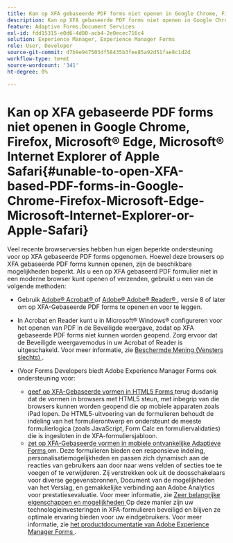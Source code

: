 ```yaml
---
title: Kan op XFA gebaseerde PDF forms niet openen in Google Chrome, Firefox, Microsoft&reg; Edge, Microsoft&reg; Internet Explorer of Apple Safari
description: Kan op XFA gebaseerde PDF forms niet openen in Google Chrome, Firefox, Microsoft&reg; Edge, Microsoft&reg; Internet Explorer of Apple Safari
feature: Adaptive Forms,Document Services
exl-id: fdd15315-e0d6-4d80-acb4-2e0ecec716c4
solution: Experience Manager, Experience Manager Forms
role: User, Developer
source-git-commit: d7b9e947503df58435b3fee85a92d51fae8c1d2d
workflow-type: tm+mt
source-wordcount: '341'
ht-degree: 0%

---
```


# Kan op XFA gebaseerde PDF forms niet openen in Google Chrome, Firefox, Microsoft® Edge, Microsoft® Internet Explorer of Apple Safari{#unable-to-open-XFA-based-PDF-forms-in-Google-Chrome-Firefox-Microsoft-Edge-Microsoft-Internet-Explorer-or-Apple-Safari}

Veel recente browserversies hebben hun eigen beperkte ondersteuning voor op XFA gebaseerde PDF forms opgenomen. Hoewel deze browsers op XFA gebaseerde PDF forms kunnen openen, zijn de beschikbare mogelijkheden beperkt. Als u een op XFA gebaseerd PDF formulier niet in een moderne browser kunt openen of verzenden, gebruikt u een van de volgende methoden:

* Gebruik [ Adobe® Acrobat® ](https://www.adobe.com/acrobat.html) of [ Adobe® Adobe® Reader® ](https://get.adobe.com/reader/), versie 8 of later om op XFA-Gebaseerde PDF forms te openen en voor te leggen.
* In Acrobat en Reader kunt u in Microsoft® Windows® configureren voor het openen van PDF in de Beveiligde weergave, zodat op XFA gebaseerde PDF forms niet kunnen worden geopend. Zorg ervoor dat de Beveiligde weergavemodus in uw Acrobat of Reader is uitgeschakeld. Voor meer informatie, zie [ Beschermde Mening (Vensters slechts) ](https://helpx.adobe.com/in/reader/using/protected-mode-windows.html).
* (Voor Forms Developers biedt Adobe Experience Manager Forms ook ondersteuning voor:

   * [ geef op XFA-Gebaseerde vormen in HTML5 Forms ](https://experienceleague.adobe.com/docs/experience-manager-65/forms/html5-forms/introduction.html?#key-capabilities-of-html-forms-br) terug dusdanig dat de vormen in browsers met HTML5 steun, met inbegrip van die browsers kunnen worden geopend die op mobiele apparaten zoals iPad lopen. De HTML5-uitvoering van de formulieren behoudt de indeling van het formulierontwerp en ondersteunt de meeste formulierlogica (zoals JavaScript, Form Calc en formuliervalidaties) die is ingesloten in de XFA-formuliersjabloon.
   * [ zet op XFA-Gebaseerde vormen in mobiele ontvankelijke Adaptieve Forms ](https://experienceleague.adobe.com/docs/experience-manager-65/forms/adaptive-forms-basic-authoring/creating-adaptive-form.html?#create-an-adaptive-form-based-on-an-xfa-form-template) om. Deze formulieren bieden een responsieve indeling, personalisatiemogelijkheden en passen zich dynamisch aan de reacties van gebruikers aan door naar wens velden of secties toe te voegen of te verwijderen. Zij verstrekken ook uit de doosschakelaars voor diverse gegevensbronnen, Document van de mogelijkheden van het Verslag, en gemakkelijke verbinding aan Adobe Analytics voor prestatiesevaluatie. Voor meer informatie, zie [ Zeer belangrijke eigenschappen en mogelijkheden ](https://experienceleague.adobe.com/docs/experience-manager-cloud-service/content/forms/forms-overview/home.html?lang=en)
Op deze manier zijn uw technologieinvesteringen in XFA-formulieren beveiligd en blijven ze optimale ervaring bieden voor uw eindgebruikers. Voor meer informatie, zie [ het productdocumentatie van Adobe Experience Manager Forms ](https://experienceleague.adobe.com/docs/experience-manager-cloud-service/content/forms/forms-overview/home.html).
